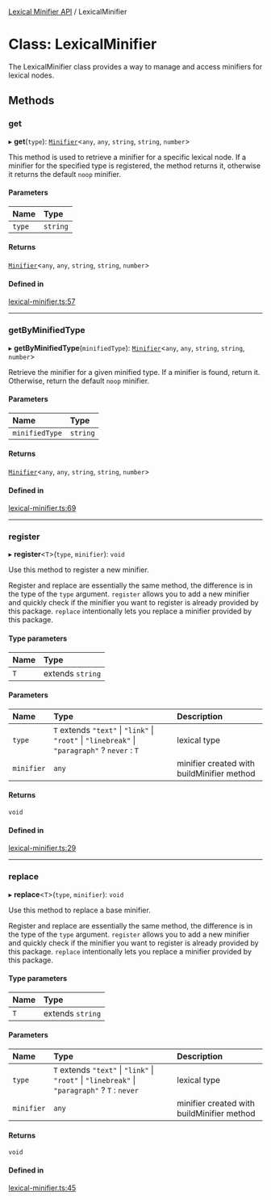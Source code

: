 [Lexical Minifier API](../README.md) / LexicalMinifier

# Class: LexicalMinifier

The LexicalMinifier class provides a way to manage and access minifiers for lexical nodes.

## Methods

### get

▸ **get**(`type`): [`Minifier`](../interfaces/Minifier.md)<`any`, `any`, `string`, `string`, `number`\>

This method is used to retrieve a minifier for a specific lexical node. If a minifier
for the specified type is registered, the method returns it, otherwise it returns the
default `noop` minifier.

#### Parameters

| Name | Type |
| :------ | :------ |
| `type` | `string` |

#### Returns

[`Minifier`](../interfaces/Minifier.md)<`any`, `any`, `string`, `string`, `number`\>

#### Defined in

[lexical-minifier.ts:57](https://github.com/fedemartinm/lexical-minifier/blob/58fd6f9/src/lexical-minifier.ts#L57)

___

### getByMinifiedType

▸ **getByMinifiedType**(`minifiedType`): [`Minifier`](../interfaces/Minifier.md)<`any`, `any`, `string`, `string`, `number`\>

Retrieve the minifier for a given minified type. If a minifier is found, return it.
Otherwise, return the default `noop` minifier.

#### Parameters

| Name | Type |
| :------ | :------ |
| `minifiedType` | `string` |

#### Returns

[`Minifier`](../interfaces/Minifier.md)<`any`, `any`, `string`, `string`, `number`\>

#### Defined in

[lexical-minifier.ts:69](https://github.com/fedemartinm/lexical-minifier/blob/58fd6f9/src/lexical-minifier.ts#L69)

___

### register

▸ **register**<`T`\>(`type`, `minifier`): `void`

Use this method to register a new minifier.

Register and replace are essentially the same method, the difference is in the type of the `type` argument.
`register` allows you to add a new minifier and quickly check if the minifier you want to register is already provided by this package.
`replace` intentionally lets you replace a minifier provided by this package.

#### Type parameters

| Name | Type |
| :------ | :------ |
| `T` | extends `string` |

#### Parameters

| Name | Type | Description |
| :------ | :------ | :------ |
| `type` | `T` extends ``"text"`` \| ``"link"`` \| ``"root"`` \| ``"linebreak"`` \| ``"paragraph"`` ? `never` : `T` | lexical type |
| `minifier` | `any` | minifier created with buildMinifier method |

#### Returns

`void`

#### Defined in

[lexical-minifier.ts:29](https://github.com/fedemartinm/lexical-minifier/blob/58fd6f9/src/lexical-minifier.ts#L29)

___

### replace

▸ **replace**<`T`\>(`type`, `minifier`): `void`

Use this method to replace a base minifier.

Register and replace are essentially the same method, the difference is in the type of the `type` argument.
`register` allows you to add a new minifier and quickly check if the minifier you want to register is already provided by this package.
`replace` intentionally lets you replace a minifier provided by this package.

#### Type parameters

| Name | Type |
| :------ | :------ |
| `T` | extends `string` |

#### Parameters

| Name | Type | Description |
| :------ | :------ | :------ |
| `type` | `T` extends ``"text"`` \| ``"link"`` \| ``"root"`` \| ``"linebreak"`` \| ``"paragraph"`` ? `T` : `never` | lexical type |
| `minifier` | `any` | minifier created with buildMinifier method |

#### Returns

`void`

#### Defined in

[lexical-minifier.ts:45](https://github.com/fedemartinm/lexical-minifier/blob/58fd6f9/src/lexical-minifier.ts#L45)

